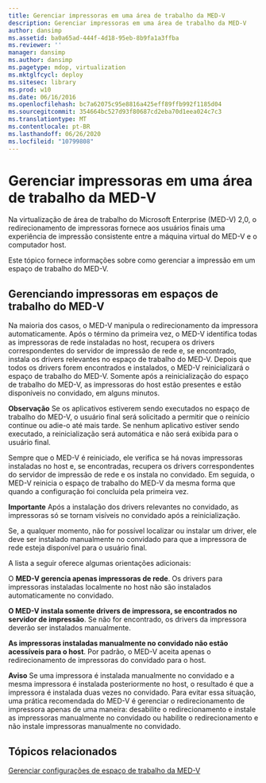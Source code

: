 ```yaml
---
title: Gerenciar impressoras em uma área de trabalho da MED-V
description: Gerenciar impressoras em uma área de trabalho da MED-V
author: dansimp
ms.assetid: ba0a65ad-444f-4d18-95eb-8b9fa1a3ffba
ms.reviewer: ''
manager: dansimp
ms.author: dansimp
ms.pagetype: mdop, virtualization
ms.mktglfcycl: deploy
ms.sitesec: library
ms.prod: w10
ms.date: 06/16/2016
ms.openlocfilehash: bc7a62075c95e8816a425eff89ffb992f1185d04
ms.sourcegitcommit: 354664bc527d93f80687cd2eba70d1eea024c7c3
ms.translationtype: MT
ms.contentlocale: pt-BR
ms.lasthandoff: 06/26/2020
ms.locfileid: "10799808"
---
```

# Gerenciar impressoras em uma área de trabalho da MED-V


Na virtualização de área de trabalho do Microsoft Enterprise (MED-V) 2,0, o redirecionamento de impressoras fornece aos usuários finais uma experiência de impressão consistente entre a máquina virtual do MED-V e o computador host.

Este tópico fornece informações sobre como gerenciar a impressão em um espaço de trabalho do MED-V.

## Gerenciando impressoras em espaços de trabalho do MED-V


Na maioria dos casos, o MED-V manipula o redirecionamento da impressora automaticamente. Após o término da primeira vez, o MED-V identifica todas as impressoras de rede instaladas no host, recupera os drivers correspondentes do servidor de impressão de rede e, se encontrado, instala os drivers relevantes no espaço de trabalho do MED-V. Depois que todos os drivers forem encontrados e instalados, o MED-V reinicializará o espaço de trabalho do MED-V. Somente após a reinicialização do espaço de trabalho do MED-V, as impressoras do host estão presentes e estão disponíveis no convidado, em alguns minutos.

**Observação**  Se os aplicativos estiverem sendo executados no espaço de trabalho do MED-V, o usuário final será solicitado a permitir que o reinício continue ou adie-o até mais tarde. Se nenhum aplicativo estiver sendo executado, a reinicialização será automática e não será exibida para o usuário final.

 

Sempre que o MED-V é reiniciado, ele verifica se há novas impressoras instaladas no host e, se encontradas, recupera os drivers correspondentes do servidor de impressão de rede e os instala no convidado. Em seguida, o MED-V reinicia o espaço de trabalho do MED-V da mesma forma que quando a configuração foi concluída pela primeira vez.

**Importante**  Após a instalação dos drivers relevantes no convidado, as impressoras só se tornam visíveis no convidado após a reinicialização.

 

Se, a qualquer momento, não for possível localizar ou instalar um driver, ele deve ser instalado manualmente no convidado para que a impressora de rede esteja disponível para o usuário final.

A lista a seguir oferece algumas orientações adicionais:

O **MED-V gerencia apenas impressoras de rede**. Os drivers para impressoras instaladas localmente no host não são instalados automaticamente no convidado.

**O MED-V instala somente drivers de impressora, se encontrados no servidor de impressão**. Se não for encontrado, os drivers da impressora deverão ser instalados manualmente.

**As impressoras instaladas manualmente no convidado não estão acessíveis para o host**. Por padrão, o MED-V aceita apenas o redirecionamento de impressoras do convidado para o host.

**Aviso**  Se uma impressora é instalada manualmente no convidado e a mesma impressora é instalada posteriormente no host, o resultado é que a impressora é instalada duas vezes no convidado. Para evitar essa situação, uma prática recomendada do MED-V é gerenciar o redirecionamento de impressora apenas de uma maneira: desabilite o redirecionamento e instale as impressoras manualmente no convidado ou habilite o redirecionamento e não instale impressoras manualmente no convidado.

 

## Tópicos relacionados


[Gerenciar configurações de espaço de trabalho da MED-V](manage-med-v-workspace-settings.md)

 

 





